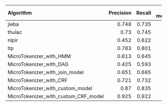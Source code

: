 | Algorithm                            |   Precision |   Recall |   F1-measure |
|:-------------------------------------|------------:|---------:|-------------:|
| jieba                                |       0.748 |    0.735 |        0.742 |
| thulac                               |       0.73  |    0.745 |        0.738 |
| nlpir                                |       0.452 |    0.622 |        0.524 |
| ltp                                  |       0.783 |    0.801 |        0.792 |
| MicroTokenizer_with_HMM              |       0.613 |    0.645 |        0.629 |
| MicroTokenizer_with_DAG              |       0.425 |    0.593 |        0.495 |
| MicroTokenizer_with_join_model       |       0.651 |    0.665 |        0.658 |
| MicroTokenizer_with_CRF              |       0.721 |    0.732 |        0.726 |
| MicroTokenizer_with_custom_model     |       0.87  |    0.835 |        0.852 |
| MicroTokenizer_with_custom_CRF_model |       0.925 |    0.922 |        0.923 |
